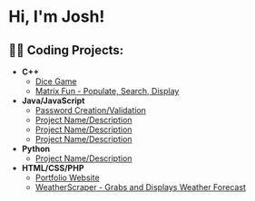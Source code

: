 <h1>Hi, I'm Josh! </h1>

<h2>👨‍💻 Coding Projects:</h2>

- <b>C++</b>
  - [Dice Game](https://github.com/JoGrip/Dice-Game)
  - [Matrix Fun - Populate, Search, Display](https://github.com/JoGrip/Simple-Matrix---Populate-Search-Display)
- <b>Java/JavaScript</b>
  - [Password Creation/Validation](https://github.com/JoGrip/Password-Creation-Validation)
  - [Project Name/Description](GitHubLinkToProject)
  - [Project Name/Description](GitHubLinkToProject)
  - [Project Name/Description](GitHubLinkToProject)
- <b>Python</b>
  - [Project Name/Description](GitHubLinkToProject)
- <b>HTML/CSS/PHP</b>
  - [Portfolio Website](GitHubLinkToProject)
  - [WeatherScraper - Grabs and Displays Weather Forecast](GitHubLinkToProject)

<!-- Arrows/hyphens denotes a comment. Remove to make reappear
<h2> 🤳 Connect with me:</h2>

[<img align="left" alt="JoshGrippi | YouTube" width="22px" src="https://cdn.jsdelivr.net/npm/simple-icons@v3/icons/youtube.svg" />][youtube]
[<img align="left" alt="JoshGrippi | LinkedIn" width="22px" src="https://cdn.jsdelivr.net/npm/simple-icons@v3/icons/linkedin.svg" />][linkedin]
[<img align="left" alt="JoshGrippi | Instagram" width="22px" src="https://cdn.jsdelivr.net/npm/simple-icons@v3/icons/instagram.svg" />][instagram]

[youtube]: InsertSocialMediaLinkHere
[instagram]: InsertSocialMediaLinkHere
[linkedin]: InsertSocialMediaLinkHere
-->
<!--
**JoGrip/JoGrip** is a ✨ _special_ ✨ repository because its `README.md` (this file) appears on your GitHub profile.

Here are some ideas to get you started:

- 🔭 I’m currently working on ...
- 🌱 I’m currently learning ...
- 👯 I’m looking to collaborate on ...
- 🤔 I’m looking for help with ...
- 💬 Ask me about ...
- 📫 How to reach me: ...
- 😄 Pronouns: ...
- ⚡ Fun fact: ...
-->
